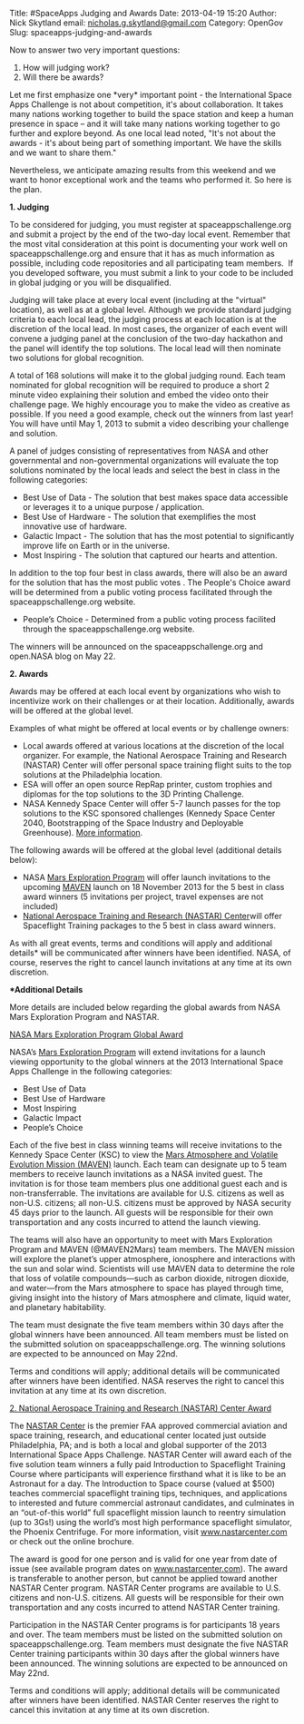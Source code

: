 Title: #SpaceApps Judging and Awards
Date: 2013-04-19 15:20
Author: Nick Skytland
email: nicholas.g.skytland@gmail.com
Category: OpenGov
Slug: spaceapps-judging-and-awards

Now to answer two very important questions:

1.  How will judging work?
2.  Will there be awards?

Let me first emphasize one \*very\* important point - the International
Space Apps Challenge is not about competition, it's about collaboration.
It takes many nations working together to build the space station and
keep a human presence in space – and it will take many nations working
together to go further and explore beyond. As one local lead noted,
"It's not about the awards - it's about being part of something
important. We have the skills and we want to share them."

Nevertheless, we anticipate amazing results from this weekend and we
want to honor exceptional work and the teams who performed it. So here
is the plan.

**1. Judging**

To be considered for judging, you must register at
spaceappschallenge.org and submit a project by the end of the two-day
local event. Remember that the most vital consideration at this point is
documenting your work well on spaceappschallenge.org and ensure that it
has as much information as possible, including code repositories and all
participating team members.  If you developed software, you must submit
a link to your code to be included in global judging or you will be
disqualified.

Judging will take place at every local event (including at the "virtual"
location), as well as at a global level. Although we provide standard
judging criteria to each local lead, the judging process at each
location is at the discretion of the local lead. In most cases, the
organizer of each event will convene a judging panel at the conclusion
of the two-day hackathon and the panel will identify the top solutions.
The local lead will then nominate two solutions for global recognition.

A total of 168 solutions will make it to the global judging round. Each
team nominated for global recognition will be required to produce a
short 2 minute video explaining their solution and embed the video onto
their challenge page. We highly encourage you to make the video as
creative as possible. If you need a good example, check out the winners
from last year! You will have until May 1, 2013 to submit a video
describing your challenge and solution.

A panel of judges consisting of representatives from NASA and other
governmental and non-governmental organizations will evaluate the top
solutions nominated by the local leads and select the best in class in
the following categories:

-   Best Use of Data - The solution that best makes space data
    accessible or leverages it to a unique purpose / application.
-   Best Use of Hardware - The solution that exemplifies the most
    innovative use of hardware.
-   Galactic Impact - The solution that has the most potential to
    significantly improve life on Earth or in the universe.
-   Most Inspiring - The solution that captured our hearts and
    attention.

In addition to the top four best in class awards, there will also be an
award for the solution that has the most public votes . The People's
Choice award will be determined from a public voting process facilitated
through the spaceappschallenge.org website.

-   People’s Choice - Determined from a public voting process facilited
    through the spaceappschallenge.org website.

The winners will be announced on the spaceappschallenge.org and
open.NASA blog on May 22.

**2. Awards**

Awards may be offered at each local event by organizations who wish to
incentivize work on their challenges or at their location. Additionally,
awards will be offered at the global level.

Examples of what might be offered at local events or by challenge
owners:

-   Local awards offered at various locations at the discretion of the
    local organizer. For example, the National Aerospace Training and
    Research (NASTAR) Center will offer personal space training flight
    suits to the top solutions at the Philadelphia location.
-   ESA will offer an open source RepRap printer, custom trophies and
    diplomas for the top solutions to the 3D Printing Challenge.
-   NASA Kennedy Space Center will offer 5-7 launch passes for the top
    solutions to the KSC sponsored challenges (Kennedy Space Center
    2040, Bootstrapping of the Space Industry and Deployable
    Greenhouse). [More information][].

The following awards will be offered at the global level (additional
details below):

-   NASA [Mars Exploration Program][] will offer launch invitations to
    the upcoming [MAVEN][] launch on 18 November 2013 for the 5 best in
    class award winners (5 invitations per project, travel expenses are
    not included)
-   [National Aerospace Training and Research (NASTAR) Center][]will
    offer Spaceflight Training packages to the 5 best in class award
    winners.

As with all great events, terms and conditions will apply and additional
details\* will be communicated after winners have been identified. NASA,
of course, reserves the right to cancel launch invitations at any time
at its own discretion.

**\*Additional Details**

More details are included below regarding the global awards from NASA
Mars Exploration Program and NASTAR.

<span style="text-decoration: underline;">NASA Mars Exploration Program
Global Award</span>

NASA’s [Mars Exploration Program][] will extend invitations for a launch
viewing opportunity to the global winners at the 2013 International
Space Apps Challenge in the following categories:

-   Best Use of Data
-   Best Use of Hardware
-   Most Inspiring
-   Galactic Impact
-   People’s Choice

Each of the five best in class winning teams will receive invitations to
the Kennedy Space Center (KSC) to view the [Mars Atmosphere and Volatile
Evolution Mission (MAVEN)][MAVEN] launch. Each team can designate up to
5 team members to receive launch invitations as a NASA invited guest.
The invitation is for those team members plus one additional guest each
and is non-transferrable. The invitations are available for U.S.
citizens as well as non-U.S. citizens; all non-U.S. citizens must be
approved by NASA security 45 days prior to the launch. All guests will
be responsible for their own transportation and any costs incurred to
attend the launch viewing.

The teams will also have an opportunity to meet with Mars Exploration
Program and MAVEN (@MAVEN2Mars) team members. The MAVEN mission will
explore the planet’s upper atmosphere, ionosphere and interactions with
the sun and solar wind. Scientists will use MAVEN data to determine the
role that loss of volatile compounds—such as carbon dioxide, nitrogen
dioxide, and water—from the Mars atmosphere to space has played through
time, giving insight into the history of Mars atmosphere and climate,
liquid water, and planetary habitability.

The team must designate the five team members within 30 days after the
global winners have been announced. All team members must be listed on
the submitted solution on spaceappschallenge.org. The winning solutions
are expected to be announced on May 22nd.

Terms and conditions will apply; additional details will be communicated
after winners have been identified. NASA reserves the right to cancel
this invitation at any time at its own discretion.

<span style="text-decoration: underline;">2. National Aerospace Training
and Research (NASTAR) Center Award</span>

The [NASTAR Center][National Aerospace Training and Research (NASTAR)
Center] is the premier FAA approved commercial aviation and space
training, research, and educational center located just outside
Philadelphia, PA; and is both a local and global supporter of the 2013
International Space Apps Challenge. NASTAR Center will award each of the
five solution team winners a fully paid Introduction to Spaceflight
Training Course where participants will experience firsthand what it is
like to be an Astronaut for a day. The Introduction to Space course
(valued at \$500) teaches commercial spaceflight training tips,
techniques, and applications to interested and future commercial
astronaut candidates, and culminates in an “out-of-this world” full
spaceflight mission launch to reentry simulation (up to 3Gs!) using the
world’s most high performance spaceflight simulator, the Phoenix
Centrifuge. For more information, visit www.nastarcenter.com or check
out the online brochure.

The award is good for one person and is valid for one year from date of
issue (see available program dates on www.nastarcenter.com). The award
is transferable to another person, but cannot be applied toward another
NASTAR Center program. NASTAR Center programs are available to U.S.
citizens and non-U.S. citizens. All guests will be responsible for their
own transportation and any costs incurred to attend NASTAR Center
training.

Participation in the NASTAR Center programs is for participants 18 years
and over. The team members must be listed on the submitted solution on
spaceappschallenge.org. Team members must designate the five NASTAR
Center training participants within 30 days after the global winners
have been announced. The winning solutions are expected to be announced
on May 22nd.

Terms and conditions will apply; additional details will be communicated
after winners have been identified. NASTAR Center reserves the right to
cancel this invitation at any time at its own discretion.

  [More information]: http://spaceappsksc.tumblr.com/post/48201598539/kennedy-space-center-to-invite-ksc-space-apps-winners
  [Mars Exploration Program]: http://www.nasa.gov/mars
  [MAVEN]: http://science.nasa.gov/missions/maven/
  [National Aerospace Training and Research (NASTAR) Center]: http://www.nastarcenter.com/
